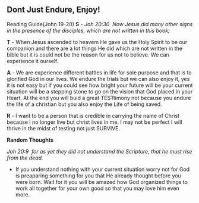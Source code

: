 ## Dont Just Endure, Enjoy!
Reading Guide(John 19-20)
__S__ - _Joh 20:30  Now Jesus did many other signs in the presence of the disciples, which are not written in this book;_

__T__ - When Jesus ascended to heavem He gave us the Holy Spirit to be our companion and there are a lot things He did which are not written in the bible but it is could not be the reason for us not to believe. We can experience it ourself.

__A__ - We are experience different battles in life for sole purpose and that is to glorified God in our lives. We endure the trials but we can also enjoy it, yes it is not easy but if you could see how bright your future will be your current situation will be a stepping stone to go on the vision that God placed in your Heart. At the end you will buid a great TESTtimony not because you endure the life of a christian but you also enjoy the Life of being saved.


__R__ - I want to be a person that is credible in carrying the name of Christ because I no longer live but christ lives in me. I may not be perfect I will thrive in the midst of testing not just SURVIVE.



__Random Thoughts__

_Joh 20:9  for as yet they did not understand the Scripture, that he must rise from the dead._
 - If you understand nothing with your current situation worry not for God is preaparing something for you that He already thought before you were born. Wait for it you will be amazed how God organized things to work all together for your own good so that you may love him even more.